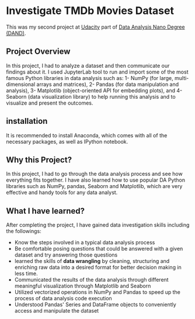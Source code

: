 # Investigate TMDb Movies Dataset
This was my second project at [Udacity](udacity.com) part of [Data Analysis Nano Degree (DAND)](https://www.udacity.com/course/data-analyst-nanodegree--nd002).
## Project Overview
In this project, I had to analyze a dataset and then communicate our findings about it.
I used JupyterLab tool to run and import some of the most famous Python libraries in data analysis such as:
1- NumPy (for large, multi-dimensional arrays and matrices),
2- Pandas (for data manipulation and analysis),
3- Matplotlib (object-oriented API for embedding plots), and
4- Seaborn (data visualization library)
to help running this analysis and to visualize and present the outcomes.

## installation
It is recommended to install Anaconda, which comes with all of the necessary packages, as well as IPython notebook.

## Why this Project?
In this project, I had to go through the data analysis process and see how everything fits together.
I have also learned how to use popular DA Python libraries such as NumPy, pandas, Seaborn and Matplotlib, which are very effective and handy tools for any data analyst.

## What I have learned?
After completing the project, I have gained data investigation skills including the followings:

* Know the steps involved in a typical data analysis process
* Be comfortable posing questions that could be answered with a given dataset and try answering those questions
* learned the skills of **data wrangling** by cleaning, structuring and enriching raw data into a desired format for better decision making in less time.
* Communicated the results of the data analysis through different meaningful visualization through Matplotlib and Seaborn
* Utilized vectorized operations in NumPy and Pandas to speed up the process of data analysis code execution
* Understood Pandas' Series and DataFrame objects to conveniently access and manipulate the dataset